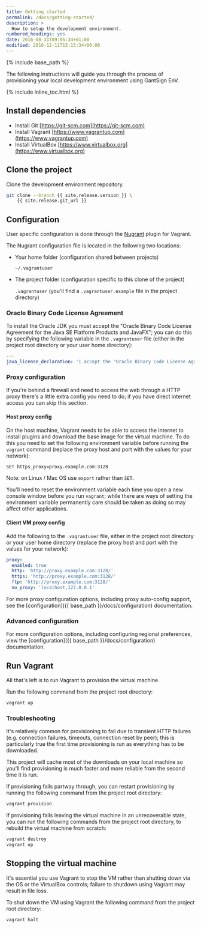 ```yaml
---
title: Getting started
permalink: /docs/getting-started/
description: >
  How to setup the development environment.
numbered_headings: yes
date: 2016-08-31T09:05:34+01:00
modified: 2016-12-11T15:15:34+00:00
---
```


{% include base_path %}

The following instructions will guide you through the process of provisioning
your local development environment using GantSign EnV.

{% include inline_toc.html %}

## Install dependencies

* Install Git [https://git-scm.com](https://git-scm.com)
* Install Vagrant [https://www.vagrantup.com](https://www.vagrantup.com)
* Install VirtualBox [https://www.virtualbox.org](https://www.virtualbox.org)

## Clone the project

Clone the development environment repository.

```bash
git clone --branch {{ site.release.version }} \
    {{ site.release.git_url }}
```

## Configuration

User specific configuration is done through the
[Nugrant](https://github.com/maoueh/nugrant) plugin for Vagrant.

The Nugrant configuration file is located in the following two locations:

* Your home folder (configuration shared between projects)

    `~/.vagrantuser`

* The project folder (configuration specific to this clone of the project)

    `.vagrantuser` (you'll find a `.vagrantuser.example` file in the project
    directory)

### Oracle Binary Code License Agreement

To install the Oracle JDK you must accept the "Oracle Binary Code License
Agreement for the Java SE Platform Products and JavaFX"; you can do this by
specifying the following variable in the `.vagrantuser` file (either in
the project root directory or your user home directory):

```yaml
---
java_license_declaration: 'I accept the "Oracle Binary Code License Agreement for the Java SE Platform Products and JavaFX" under the terms at http://www.oracle.com/technetwork/java/javase/terms/license/index.html'
```

### Proxy configuration

If you're behind a firewall and need to access the web through a HTTP proxy
there's a little extra config you need to do; if you have direct internet access
you can skip this section.

#### Host proxy config

On the host machine, Vagrant needs to be able to access the internet to install
plugins and download the base image for the virtual machine. To do this you need
to set the following environment variable before running the `vagrant` command
(replace the proxy host and port with the values for your network):

```bash
SET https_proxy=proxy.example.com:3128
```

Note: on Linux / Mac OS use `export` rather than `SET`.

You'll need to reset the environment variable each time you open a new console
window before you run `vagrant`; while there are ways of setting the environment
variable permanently care should be taken as doing so may affect other
applications.

#### Client VM proxy config

Add the following to the `.vagrantuser` file, either in the project root
directory or your user home directory (replace the proxy host and port with the
values for your network):

```yaml
proxy:
  enabled: true
  http: 'http://proxy.example.com:3128/'
  https: 'http://proxy.example.com:3128/'
  ftp: 'http://proxy.example.com:3128/'
  no_proxy: 'localhost,127.0.0.1'
```

For more proxy configuration options, including proxy auto-config support,
see the [configuration]({{ base_path }}/docs/configuration) documentation.

### Advanced configuration

For more configuration options, including configuring regional preferences, view
the [configuration]({{ base_path }}/docs/configuration) documentation.

## Run Vagrant

All that's left is to run Vagrant to provision the virtual machine.

Run the following command from the project root directory:

```bash
vagrant up
```

### Troubleshooting

It's relatively common for provisioning to fail due to transient HTTP failures
(e.g. connection failures, timeouts, connection reset by peer); this is
particularly true the first time provisioning is run as everything has to be
downloaded.

This project will cache most of the downloads on your local machine so you'll
find provisioning is much faster and more reliable from the second time it is
run.

If provisioning fails partway through, you can restart provisioning by running
the following command from the project root directory:

```bash
vagrant provision
```

If provisioning fails leaving the virtual machine in an unrecoverable state, you
can run the following commands from the project root directory, to rebuild the
virtual machine from scratch:

```bash
vagrant destroy
vagrant up
```

## Stopping the virtual machine

It's essential you use Vagrant to stop the VM rather than shutting down via the
OS or the VirtualBox controls; failure to shutdown using Vagrant may result in
file loss.

To shut down the VM using Vagrant the following command from the project root
directory:

```bash
vagrant halt
```
